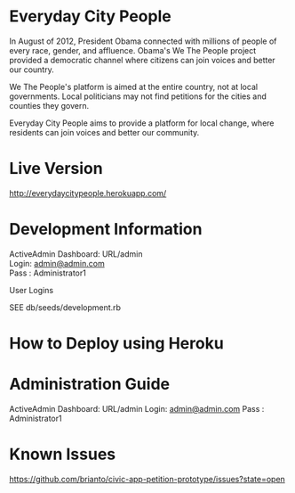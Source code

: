 Everyday City People
====================

In August of 2012, President Obama connected with millions of people of every race, gender, and affluence. Obama's We The People project provided a democratic channel where citizens can join voices and better our country.

We The People's platform is aimed at the entire country, not at local governments. Local politicians may not find petitions for the cities and counties they govern.

Everyday City People aims to provide a platform for local change, where residents can join voices and better our community.

Live Version
============================

http://everydaycitypeople.herokuapp.com/

Development Information
=======================

ActiveAdmin Dashboard: URL/admin  
Login: admin@admin.com  
Pass : Administrator1  

User Logins  
  
SEE db/seeds/development.rb

How to Deploy using Heroku
==========================


Administration Guide
====================

ActiveAdmin Dashboard: URL/admin
Login: admin@admin.com
Pass : Administrator1

Known Issues
============

https://github.com/brianto/civic-app-petition-prototype/issues?state=open

